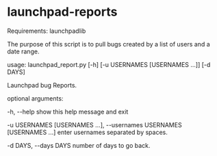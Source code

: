 # launchpad-reports

Requirements: launchpadlib

The purpose of this script is to pull bugs created by a list of users and a date range. 

usage: launchpad_report.py [-h] [-u USERNAMES [USERNAMES ...]] [-d DAYS]

Launchpad bug Reports.

optional arguments:

  -h, --help            show this help message and exit
  
  -u USERNAMES [USERNAMES ...], --usernames USERNAMES [USERNAMES ...] enter usernames separated by spaces.
  
  -d DAYS, --days DAYS  number of days to go back.
